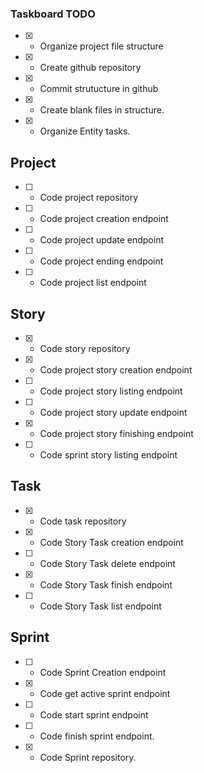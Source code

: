### Taskboard TODO

 - [X] - Organize project file structure
 - [X] - Create github repository
 - [X] - Commit strutucture in github
 - [X] - Create blank files in structure.
 - [X] - Organize Entity tasks.

## Project
 - [ ] - Code project repository
 - [ ] - Code project creation endpoint
 - [ ] - Code project update endpoint
 - [ ] - Code project ending endpoint
 - [ ] - Code project list endpoint

## Story
 - [X] - Code story repository
 - [X] - Code project story creation endpoint
 - [ ] - Code project story listing endpoint
 - [ ] - Code project story update endpoint
 - [X] - Code project story finishing endpoint
 - [ ] - Code sprint story listing endpoint

## Task
 - [X] - Code task repository
 - [X] - Code Story Task creation endpoint
 - [ ] - Code Story Task delete endpoint
 - [X] - Code Story Task finish endpoint
 - [ ] - Code Story Task list endpoint

## Sprint

 - [ ] - Code Sprint Creation endpoint
 - [X] - Code get active sprint endpoint
 - [ ] - Code start sprint endpoint
 - [ ] - Code finish sprint endpoint.
 - [X] - Code Sprint repository.